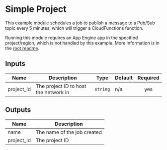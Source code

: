 # Simple Project

This example module schedules a job to publish a message to a Pub/Sub topic every 5 minutes, which will trigger a CloudFunctions function.

Running this module requires an App Engine app in the specified project/region, which is not handled by this example.
More information is in the [root readme](../../README.md#app-engine).

<!-- BEGINNING OF PRE-COMMIT-TERRAFORM DOCS HOOK -->
## Inputs

| Name | Description | Type | Default | Required |
|------|-------------|------|---------|:--------:|
| project\_id | The project ID to host the network in | `string` | n/a | yes |

## Outputs

| Name | Description |
|------|-------------|
| name | The name of the job created |
| project\_id | The project ID |

<!-- END OF PRE-COMMIT-TERRAFORM DOCS HOOK -->
